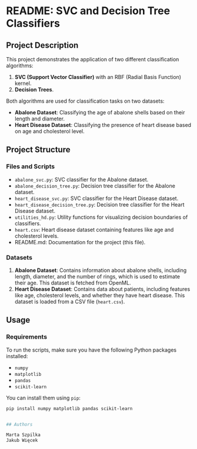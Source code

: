 # README: SVC and Decision Tree Classifiers

## Project Description

This project demonstrates the application of two different classification algorithms:
1. **SVC (Support Vector Classifier)** with an RBF (Radial Basis Function) kernel.
2. **Decision Trees**.

Both algorithms are used for classification tasks on two datasets:
- **Abalone Dataset**: Classifying the age of abalone shells based on their length and diameter.
- **Heart Disease Dataset**: Classifying the presence of heart disease based on age and cholesterol level.

## Project Structure

### Files and Scripts

- `abalone_svc.py`: SVC classifier for the Abalone dataset.
- `abalone_decision_tree.py`: Decision tree classifier for the Abalone dataset.
- `heart_disease_svc.py`: SVC classifier for the Heart Disease dataset.
- `heart_disease_decision_tree.py`: Decision tree classifier for the Heart Disease dataset.
- `utilities_hd.py`: Utility functions for visualizing decision boundaries of classifiers.
- `heart.csv`: Heart disease dataset containing features like age and cholesterol levels.
- README.md: Documentation for the project (this file).

### Datasets

1. **Abalone Dataset**: Contains information about abalone shells, including length, diameter, and the number of rings, which is used to estimate their age. This dataset is fetched from OpenML.
2. **Heart Disease Dataset**: Contains data about patients, including features like age, cholesterol levels, and whether they have heart disease. This dataset is loaded from a CSV file (`heart.csv`).

## Usage

### Requirements

To run the scripts, make sure you have the following Python packages installed:

- `numpy`
- `matplotlib`
- `pandas`
- `scikit-learn`

You can install them using `pip`:

```bash
pip install numpy matplotlib pandas scikit-learn


## Authors

Marta Szpilka
Jakub Więcek
